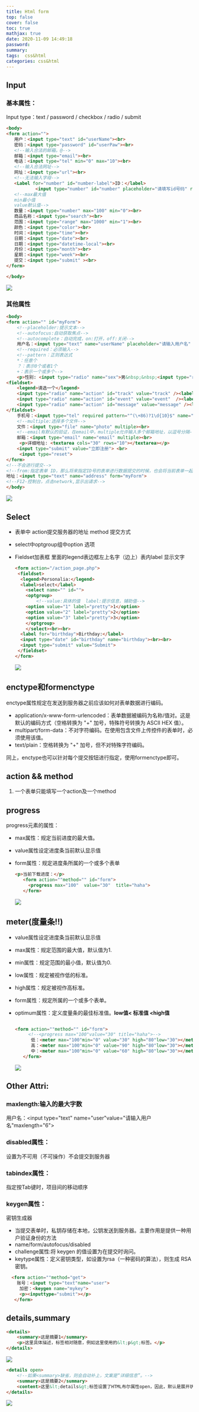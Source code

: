 ```yaml
---
title: Html form
top: false
cover: false
toc: true
mathjax: true
date: 2020-11-09 14:49:18
password:
summary:
tags:  css&html
categories: css&html
---
```


## Input

### 基本属性：

Input type：text / password / checkbox / radio / submit

 ```html
<body>
<form action="">
    用户：<input type="text" id="userName"><br>
    密码：<input type="password" id="userPaw"><br>
    <!--输入合法的邮箱，@-->
    邮箱：<input type="email"><br>
    电话：<input type="tel" min="0" max="10"><br>
    <!--输入合法网址-->
    网址：<input type="url"><br>
    <!--无法输入字母-->
    <Label for="number" id="number-label">ID：</label>
            <input type="number" id="number" placeholder="请填写id号码" required min="1" max="4567890"><br>
    <!--max最大值
    min最小值
    value默认值-->
    数量：<input type="number" max="100" min="0"><br>
    商品名称：<input type="search"><br>
    范围：<input type="range" max="1000" min="1"><br>
    颜色：<input type="color"><br>
    时间：<input type="time"><br>
    日期：<input type="date"><br>
    日期：<input type="datetime-local"><br>
    月份：<input type="month"><br>
    星期：<input type="week"><br>
    提交：<input type="submit" ><br>
</form>
 
</body>
 ```

![](Html-form/1604907697169.png)

### 其他属性

```html
<body>
<form action="" id="myForm">
    <!--placeholder:提示文本-->
    <!--autofocus:自动获取焦点-->
    <!--autocomplete：自动完成，on:打开，off:关闭-->
    用户名：<input type="text" name="userName" placeholder="请输入用户名"  autofocus autocomplete="on"><br>
    <!--required：必须输入-->
    <!--pattern：正则表达式
    *：任意个
    ？：表示0个或者1个
    +：表示一个或多个-->
    <p>性别: <input type="radio" name="sex">男&nbsp;&nbsp;<input type="radio" name="sex">女</p>
<fieldset>
    <legend>请选一个</legend>
    <input type="radio" name="action" id="track" value="track" /><label for="track">Track Submission</label><br />
    <input type="radio" name="action" id="event" value="event"  /><label for="event">Events and Artist booking</label><br />
    <input type="radio" name="action" id="message" value="message" /><label for="message">Message us</label><br />
</fieldset>
    手机号：<input type="tel" required pattern="^(\+86)?1\d{10}$" name="phone"><br>
    <!--multiple:选择多个文件-->
    文件：<input type="file" name="photo" multiple><br>
    <!--email有默认的验证，在email中，multiple允许输入多个邮箱地址，以逗号分隔-->
    邮箱：<input type="email" name="email" multiple><br>
     <p>详细地址: <textarea cols="30" rows="10"></textarea></p>
    <input type="submit" value="立即注册"> <br>
     <input type="reset">
</form>
<!--不会进行提交-->
<!--from:指定表单 ID，那么将来指定ID号的表单进行数据提交的时候，也会将当前表单一起提交-->
地址：<input type="text" name="address" form="myForm">
<!--F12-控制台，点击network,显示出请求-->
</body>
```

![](Html-form/1604908500843.png)

## Select

- 表单中 action提交服务器的地址 method 提交方式

- select中optgroup组中option 选项 

- Fieldset加表框 里面的legend表边框左上名字（边上）表内label 显示文字

  ```html
  <form action="/action_page.php">
   <fieldset>
    <legend>Personalia:</legend>
    <label>select</label>
      <select name="" id="">
      <optgroup>
          <!--value:具体的值  label:提示信息，辅助值-->
      <option value="1" label="pretty">1</option>
      <option value="2" label="pretty">2</option>
      <option value="3" label="pretty">3</option>
      </optgroup>
      </select><br><br>
    <label for="birthday">Birthday:</label>
    <input type="date" id="birthday" name="birthday"><br><br>
    <input type="submit" value="Submit">
   </fieldset>
  </form>
  ```


  ![](Html-form/1604908551635.png)

## enctype和formenctype

enctype属性规定在发送到服务器之前应该如何对表单数据进行编码。

- application/x-www-form-urlencoded：表单数据被编码为名称/值对。这是默认的编码方式（空格转换为 "+" 加号，特殊符号转换为 ASCII HEX 值）。
- multipart/form-data：不对字符编码。在使用包含文件上传控件的表单时，必须使用该值。
- text/plain：空格转换为 "+" 加号，但不对特殊字符编码。

同上，enctype也可以针对每个提交按钮进行指定，使用formenctype即可。

## action && method

1. 一个表单只能填写一个action及一个method

## progress

progress元素的属性：

- max属性：规定当前进度的最大值。

- value属性设定进度条当前默认显示值

- form属性：规定进度条所属的一个或多个表单

  ```html
  <p>当前下载进度：</p>
     <form action=""method="" id="form">
       <progress max="100"  value="30"  title="haha">
     </form>
  ```

  ![](Html-form/1604909198510.png)

## meter(**度量**条!!)

- value属性设定进度条当前默认显示值

- max属性：规定范围的最大值，默认值为1.

- min属性：规定范围的最小值，默认值为0.

- low属性：规定被视作低的标准。

- high属性：规定被视作高标准。

- form属性：规定所属的一个或多个表单。

- optimum属性：定义度量条的最佳标准值。**low值< 标准值 <high值**

  ```html
  
  <form action=""method="" id="form">
       <!--<progress max="100"value="30" title="haha">-->
        低：<meter max="100"min="0" value="30" high="80"low="30"></meter>
        高：<meter max="100"min="0" value="90" high="80"low="30"></meter>
        中：<meter max="100"min="0" value="60" high="80"low="30"></meter>
     </form>
  ```

  ![](Html-form/1604909303658.png)

## Other Attri:

### maxlength:输入的最大字数

  用户名：<input type="text" name="user"value="请输入用户名"maxlength="6">

### disabled属性：

设置为不可用（不可操作）不会提交到服务器

### tabindex属性：

指定按Tab键时，项目间的移动顺序

### keygen属性：

密钥生成器

- 当提交表单时，私钥存储在本地，公钥发送到服务器。主要作用是提供一种用户验证身份的方法
- name/form/autofocus/disabled
- challenge属性:将 keygen 的值设置为在提交时询问。
- keytype属性：定义密钥类型，如设置为rsa（一种密码的算法），则生成 RSA 密钥。

```html
  <form action=""method="get">
    账号：<input type="text"name="user">
     加密：<keygen name="mykey">
     <p><inputtype="submit"></p>
   </form>
```

## details,summary

```html
<details>
    <summary>这是摘要1</summary>
    <p>这里具体描述，标签相对随意，例如这里使用的&lt;p&gt;标签。</p>
</details>
```

![](Html-form/1604912463910.png)

```html
<details open>
    <!--如果<summary>缺省，则会自动补上，文案是“详细信息”。-->
    <summary>这是摘要2</summary>
    <content>这里&lt;details&gt;标签设置了HTML布尔属性open，因此，默认是展开状态。</content>
</details>
```

![](Html-form/1604912505000.png)

